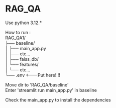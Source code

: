 # RAG_QA
Use python 3.12.*  
  
How to run :  
RAG_QA1/  
├── baseline/  
│   ├── main_app.py  
│   ├── etc...  
│   ├── faiss_db/  
│   └── features/  
│       └── etc...  
└── .env <---Put here!!!!   

Move dir to 'RAG_QA/baseline'  
Enter 'streamlit run main_app.py' in baseline  

Check the main_app.py to install the dependencies